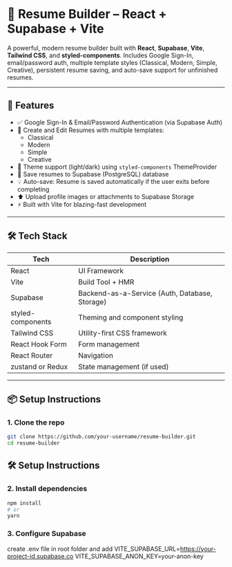 # 🧾 Resume Builder – React + Supabase + Vite

A powerful, modern resume builder built with **React**, **Supabase**, **Vite**, **Tailwind CSS**, and **styled-components**. Includes Google Sign-In, email/password auth, multiple template styles (Classical, Modern, Simple, Creative), persistent resume saving, and auto-save support for unfinished resumes.

---

## 🚀 Features

- ✅ Google Sign-In & Email/Password Authentication (via Supabase Auth)
- 📝 Create and Edit Resumes with multiple templates:
  - Classical
  - Modern
  - Simple
  - Creative
- 🎨 Theme support (light/dark) using `styled-components` ThemeProvider
- 💾 Save resumes to Supabase (PostgreSQL) database
- 💡 Auto-save: Resume is saved automatically if the user exits before completing
- ⬆️ Upload profile images or attachments to Supabase Storage
- ⚡ Built with Vite for blazing-fast development

---

## 🛠 Tech Stack

| Tech               | Description                                       |
|--------------------|---------------------------------------------------|
| React              | UI Framework                                      |
| Vite               | Build Tool + HMR                                  |
| Supabase           | Backend-as-a-Service (Auth, Database, Storage)    |
| styled-components  | Theming and component styling                     |
| Tailwind CSS       | Utility-first CSS framework                       |
| React Hook Form    | Form management                                   |
| React Router       | Navigation                                        |
| zustand or Redux   | State management (if used)                        |

---

## 📦 Setup Instructions

### 1. Clone the repo

```bash
git clone https://github.com/your-username/resume-builder.git
cd resume-builder
```

## 🛠 Setup Instructions

### 2. Install dependencies

```bash
npm install
# or
yarn
```
### 3. Configure Supabase
create .env file in root folder and add
    VITE_SUPABASE_URL=https://your-project-id.supabase.co
    VITE_SUPABASE_ANON_KEY=your-anon-key

